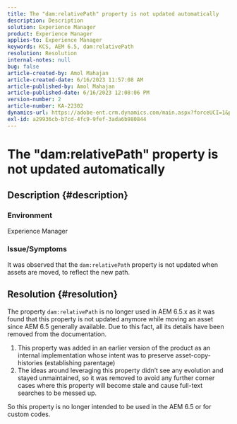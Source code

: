 ```yaml
---
title: The "dam:relativePath" property is not updated automatically
description: Description
solution: Experience Manager
product: Experience Manager
applies-to: Experience Manager
keywords: KCS, AEM 6.5, dam:relativePath
resolution: Resolution
internal-notes: null
bug: false
article-created-by: Amol Mahajan
article-created-date: 6/16/2023 11:57:08 AM
article-published-by: Amol Mahajan
article-published-date: 6/16/2023 12:08:06 PM
version-number: 2
article-number: KA-22302
dynamics-url: https://adobe-ent.crm.dynamics.com/main.aspx?forceUCI=1&pagetype=entityrecord&etn=knowledgearticle&id=71837fe5-3c0c-ee11-8f6e-6045bd006704
exl-id: a29936cb-b7cd-4fc9-9fef-3ada6b980844
---
```

# The "dam:relativePath" property is not updated automatically

## Description {#description}


### <b>Environment</b>

Experience Manager



### <b>Issue/Symptoms</b>

It was observed that the `dam:relativePath` property is not updated when assets are moved, to reflect the new path.


## Resolution {#resolution}


The property `dam:relativePath` is no longer used in AEM 6.5.x as it was found that this property is not updated anymore while moving an asset since AEM 6.5 generally available. Due to this fact, all its details have been removed from the documentation.



1. This property was added in an earlier version of the product as an internal implementation whose intent was to preserve asset-copy-histories (establishing parentage)
2. The ideas around leveraging this property didn’t see any evolution and stayed unmaintained, so it was removed to avoid any further corner cases where this property will become stale and cause full-text searches to be messed up.


So this property is no longer intended to be used in the AEM 6.5 or for custom codes.
